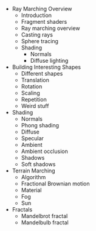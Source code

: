 - Ray Marching Overview
    - Introduction
    - Fragment shaders
    - Ray marching overview
    - Casting rays
    - Sphere tracing
    - Shading
        - Normals
        - Diffuse lighting
- Building Interesting Shapes
    - Different shapes
    - Translation
    - Rotation
    - Scaling
    - Repetition
    - Weird stuff
- Shading
    - Normals
    - Phong shading
    - Diffuse
    - Specular
    - Ambient
    - Ambient occlusion
    - Shadows
    - Soft shadows
- Terrain Marching
    - Algorithm
    - Fractional Brownian motion
    - Material
    - Fog
    - Sun
- Fractals
    - Mandelbrot fractal
    - Mandelbulb fractal
